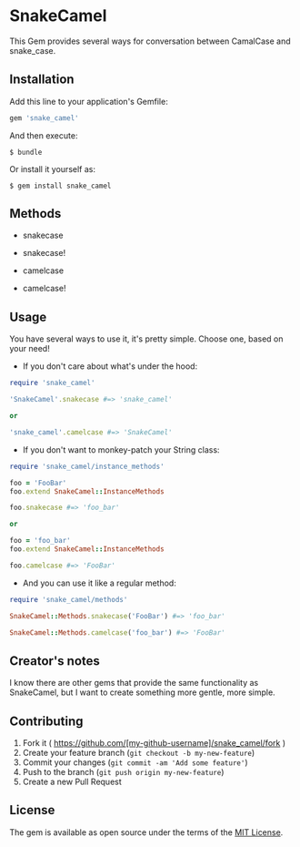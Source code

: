 # SnakeCamel

This Gem provides several ways for conversation between CamalCase and snake_case.

## Installation

Add this line to your application's Gemfile:

```ruby
gem 'snake_camel'
```

And then execute:

    $ bundle

Or install it yourself as:

    $ gem install snake_camel


## Methods

  - snakecase

  - snakecase!

  - camelcase

  - camelcase!


## Usage

  You have several ways to use it, it's pretty simple. Choose one, based on your need!

  - If you don't care about what's under the hood:

  ```ruby
  require 'snake_camel'

  'SnakeCamel'.snakecase #=> 'snake_camel'

  or

  'snake_camel'.camelcase #=> 'SnakeCamel'
  ```

  - If you don't want to monkey-patch your String class:

```ruby
require 'snake_camel/instance_methods'

foo = 'FooBar'
foo.extend SnakeCamel::InstanceMethods

foo.snakecase #=> 'foo_bar'

or

foo = 'foo_bar'
foo.extend SnakeCamel::InstanceMethods

foo.camelcase #=> 'FooBar'
```
- And you can use it like a regular method:

```ruby
require 'snake_camel/methods'

SnakeCamel::Methods.snakecase('FooBar') #=> 'foo_bar'

SnakeCamel::Methods.camelcase('foo_bar') #=> 'FooBar'
```


## Creator's notes

I know there are other gems that provide the same functionality as SnakeCamel, but I want to create something more gentle, more simple.


## Contributing

1. Fork it ( https://github.com/[my-github-username]/snake_camel/fork )
2. Create your feature branch (`git checkout -b my-new-feature`)
3. Commit your changes (`git commit -am 'Add some feature'`)
4. Push to the branch (`git push origin my-new-feature`)
5. Create a new Pull Request

## License

The gem is available as open source under the terms of the [MIT License](http://opensource.org/licenses/MIT).

